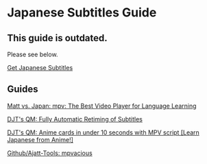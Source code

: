 # Japanese Subtitles Guide

## This guide is outdated.

Please see below.

[Get Japanese Subtitles](https://learnjapanese.moe/resources/#subtitles)

## Guides

[Matt vs. Japan: mpv: The Best Video Player for Language Learning](https://youtu.be/bbg6ztWecbU)

[DJT's QM: Fully Automatic Retiming of Subtitles](https://youtu.be/x0h3ooBHrpk)

[DJT's QM: Anime cards in under 10 seconds with MPV script [Learn Japanese from Anime!]](https://youtu.be/M4t7HYS73ZQ)

[Github/Ajatt-Tools: mpvacious](https://github.com/Ajatt-Tools/mpvacious)